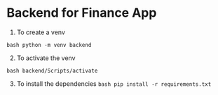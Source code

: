 # Backend for Finance App

1. To create a venv

```bash python -m venv backend```

2. To activate the venv

```bash backend/Scripts/activate```

3. To install the dependencies
```bash pip install -r requirements.txt```

